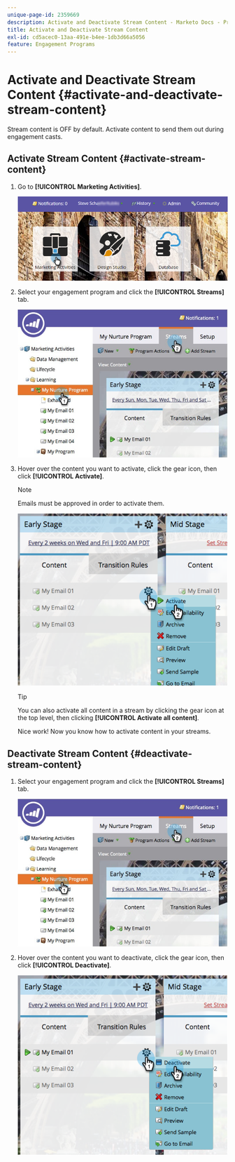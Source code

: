 ```yaml
---
unique-page-id: 2359669
description: Activate and Deactivate Stream Content - Marketo Docs - Product Documentation
title: Activate and Deactivate Stream Content
exl-id: cd5acec0-13aa-491e-b4ee-1db3d66a5056
feature: Engagement Programs
---
```

# Activate and Deactivate Stream Content {#activate-and-deactivate-stream-content}

Stream content is OFF by default. Activate content to send them out during engagement casts.

## Activate Stream Content {#activate-stream-content}

1. Go to **[!UICONTROL Marketing Activities]**.

   ![](assets/login-marketing-activities.png)

1. Select your engagement program and click the **[!UICONTROL Streams]** tab.

   ![](assets/cloneasteam.jpg)

1. Hover over the content you want to activate, click the gear icon, then click **[!UICONTROL Activate]**.

   >[!NOTE]
   >
   >Emails must be approved in order to activate them.

   ![](assets/image2014-9-15-16-3a33-3a42.png)

   >[!TIP]
   >
   >You can also activate all content in a stream by clicking the gear icon at the top level, then clicking **[!UICONTROL Activate all content]**.

   Nice work! Now you know how to activate content in your streams.

## Deactivate Stream Content {#deactivate-stream-content}

1. Select your engagement program and click the **[!UICONTROL Streams]** tab.

   ![](assets/cloneasteam.jpg)

1. Hover over the content you want to deactivate, click the gear icon, then click **[!UICONTROL Deactivate]**.

   ![](assets/image2014-9-15-16-3a34-3a25.png)
